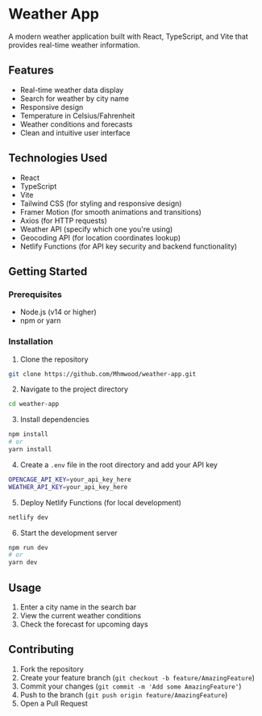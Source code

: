 # Weather App

A modern weather application built with React, TypeScript, and Vite that provides real-time weather information.

## Features

- Real-time weather data display
- Search for weather by city name
- Responsive design
- Temperature in Celsius/Fahrenheit
- Weather conditions and forecasts
- Clean and intuitive user interface

## Technologies Used

- React
- TypeScript
- Vite
- Tailwind CSS (for styling and responsive design)
- Framer Motion (for smooth animations and transitions)
- Axios (for HTTP requests)
- Weather API (specify which one you're using)
- Geocoding API (for location coordinates lookup)
- Netlify Functions (for API key security and backend functionality)

## Getting Started

### Prerequisites

- Node.js (v14 or higher)
- npm or yarn

### Installation

1. Clone the repository

```bash
git clone https://github.com/Mhmwood/weather-app.git
```

2. Navigate to the project directory

```bash
cd weather-app
```

3. Install dependencies

```bash
npm install
# or
yarn install

```

4. Create a `.env` file in the root directory and add your API key

```bash
OPENCAGE_API_KEY=your_api_key_here
WEATHER_API_KEY=your_api_key_here
```

5. Deploy Netlify Functions (for local development)

```bash
netlify dev
```

6. Start the development server

```bash
npm run dev
# or
yarn dev
```

## Usage

1. Enter a city name in the search bar
2. View the current weather conditions
3. Check the forecast for upcoming days

## Contributing

1. Fork the repository
2. Create your feature branch (`git checkout -b feature/AmazingFeature`)
3. Commit your changes (`git commit -m 'Add some AmazingFeature'`)
4. Push to the branch (`git push origin feature/AmazingFeature`)
5. Open a Pull Request
